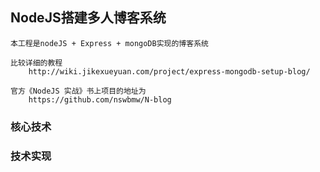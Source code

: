 ## NodeJS搭建多人博客系统

	本工程是nodeJS + Express + mongoDB实现的博客系统
	
	比较详细的教程
		http://wiki.jikexueyuan.com/project/express-mongodb-setup-blog/
	
	官方《NodeJS 实战》书上项目的地址为
		https://github.com/nswbmw/N-blog


### 核心技术



### 技术实现

	